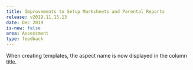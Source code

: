 ```yaml
---
title: Improvements to Setup Marksheets and Parental Reports
release: v2019.11.15.13
date: Dec 2019
is-new: false
area: Assessment
type: feedback
---
```


When creating templates, the aspect name is now displayed in the column title.
